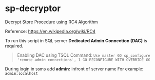# sp-decryptor

Decrypt Store Procedure using RC4 Algorithm

Reference: https://en.wikipedia.org/wiki/RC4

To run this script in SQL server **Dedicated Admin Connection (DAC)** is required.

> Enabling DAC using TSQL Command:
`Use master
GO
sp_configure 'remote admin connections', 1
GO
RECONFIGURE WITH OVERRIDE
GO`

During login in ssms 
add **admin:** infront of server name
For example: `admin:localhost`
